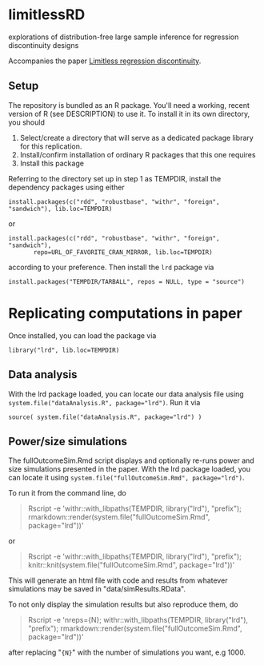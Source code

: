 # limitlessRD
explorations of distribution-free large sample inference for regression discontinuity designs

Accompanies the paper [Limitless regression discontinuity](http://arxiv.org/abs/1403.5478).

## Setup

The repository is bundled as an R package.  You'll need a working,
recent version of R (see DESCRIPTION) to use it.  To install it in its
own directory, you should

1.  Select/create a directory that will serve as a dedicated package
    library for this replication.
2.  Install/confirm installation of ordinary R packages that this one requires 
3.  Install this package

Referring to the directory set up in step 1 as TEMPDIR, install the
dependency packages using either

```{r}
install.packages(c("rdd", "robustbase", "withr", "foreign",  "sandwich"), lib.loc=TEMPDIR)
```
or
```{r}
install.packages(c("rdd", "robustbase", "withr", "foreign",  "sandwich"),
       repo=URL_OF_FAVORITE_CRAN_MIRROR, lib.loc=TEMPDIR)
```
according to your preference.  Then install the `lrd` package via

```{r}
install.packages("TEMPDIR/TARBALL", repos = NULL, type = "source")
```

# Replicating computations in paper

Once installed, you can load the package via

```{r}
library("lrd", lib.loc=TEMPDIR)
```

## Data analysis

With the lrd package loaded, you can locate our data analysis file using
`system.file("dataAnalysis.R", package="lrd")`.  Run it via

```{r}
source( system.file("dataAnalysis.R", package="lrd") )
```

## Power/size simulations



The fullOutcomeSim.Rmd script displays and optionally re-runs power and
size simulations presented in the paper.  With the lrd package loaded, you can locate it using
`system.file("fullOutcomeSim.Rmd", package="lrd")`.


To run it from the command line, do 

>   Rscript -e 'withr::with_libpaths(TEMPDIR, library("lrd"),  "prefix"); rmarkdown::render(system.file("fullOutcomeSim.Rmd", package="lrd"))'

or
>   Rscript -e 'withr::with_libpaths(TEMPDIR, library("lrd"),  "prefix"); knitr::knit(system.file("fullOutcomeSim.Rmd", package="lrd"))'

This will generate an html file with code and results from whatever
simulations may be saved in "data/simResults.RData".

To not only display the simulation results but also reproduce them, do 
>   Rscript -e 'nreps={N}; withr::with_libpaths(TEMPDIR, library("lrd"),  "prefix"); rmarkdown::render(system.file("fullOutcomeSim.Rmd", package="lrd"))'

after replacing "`{N}`" with the number of simulations you want, e.g 1000.  




